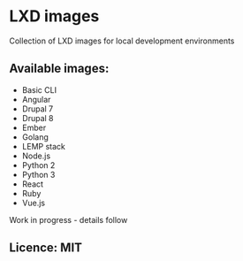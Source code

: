 # LXD images
Collection of LXD images for local development environments

## Available images:

* Basic CLI
* Angular
* Drupal 7
* Drupal 8
* Ember
* Golang
* LEMP stack
* Node.js
* Python 2
* Python 3
* React
* Ruby
* Vue.js

Work in progress - details follow

## Licence: MIT
